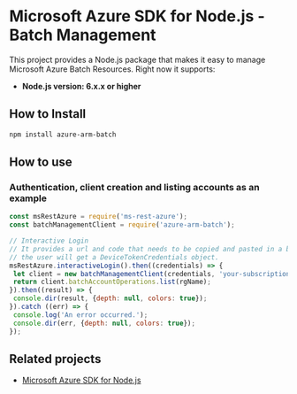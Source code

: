 # Microsoft Azure SDK for Node.js - Batch Management

This project provides a Node.js package that makes it easy to manage Microsoft Azure Batch Resources. Right now it supports:
- **Node.js version: 6.x.x or higher**

## How to Install

```bash
npm install azure-arm-batch
```

## How to use

### Authentication, client creation and listing accounts as an example

 ```javascript
 const msRestAzure = require('ms-rest-azure');
 const batchManagementClient = require('azure-arm-batch');

 // Interactive Login
 // It provides a url and code that needs to be copied and pasted in a browser and authenticated over there. If successful, 
 // the user will get a DeviceTokenCredentials object.
 msRestAzure.interactiveLogin().then((credentials) => {
  let client = new batchManagementClient(credentials, 'your-subscription-id');
  return client.batchAccountOperations.list(rgName);
 }).then((result) => {
  console.dir(result, {depth: null, colors: true});
}).catch ((err) => {
  console.log('An error occurred.');
  console.dir(err, {depth: null, colors: true});
});
 ```

## Related projects

- [Microsoft Azure SDK for Node.js](https://github.com/Azure/azure-sdk-for-node)

